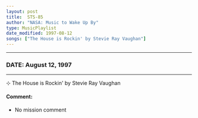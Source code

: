 ```yaml
---
layout: post
title:  STS-85
author: "NASA: Music to Wake Up By"
type: MusicPlaylist
date_modified: 1997-08-12
songs: ["The House is Rockin' by Stevie Ray Vaughan"]
---
```


----
### DATE: August 12, 1997
----
⊹ The House is Rockin' by Stevie Ray Vaughan

#### Comment:
* No mission comment



<br/>
<center>
	<a target="_blank"
	   href="https://twitter.com/intent/tweet?hashtags=Space,NASA,Playlist,NASAWakeupCalls,SpaceProgram&text={{ page.author}}, '{{ page.songs.first }}' {{ page.title }}, {{ page.date | date: '%B %d, %Y' }}. {{ site.url }}{{ page.url }} @nasawakeupcalls">
	   <i class="fab fa-twitter" alt="Tweet this page" style="font-size: 1.3em;"></i>
	</a>
	&nbsp; 	<i class="fas fa-user-astronaut" style="font-size: 1.5em;"></i> &nbsp;
    <a type="amzn" search="'The House is Rockin' by Stevie Ray Vaughan'" category="popular music">
        <i class="fab fa-amazon" style="font-size: 1.3em;"></i>
    </a>
</center>
